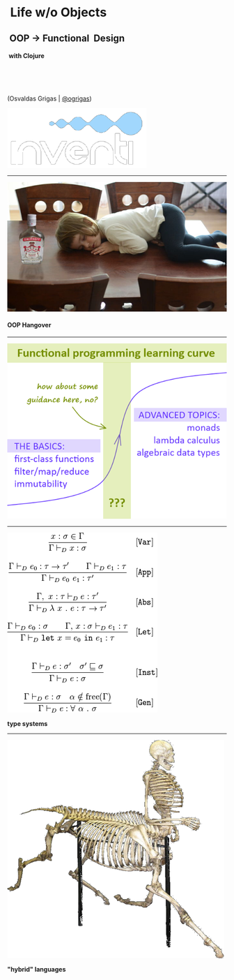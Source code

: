 &nbsp;

# &nbsp;Life w/o Objects  <!-- .element: style="color: #42affa" -->

## &nbsp;OOP &#8594; Functional &nbsp;Design&nbsp;

#### &nbsp;with Clojure  <!-- .element: style="color: #d0f0ff" -->

&nbsp;

&nbsp;

(Osvaldas Grigas | [@ogrigas](http://twitter.com/ogrigas))

![inventi](img/inventi-logo-white.png)  <!-- .element: class="plain" width="150" -->

---

![hangover](img/hangover.jpg)

#### OOP Hangover

---

![learning-curve](img/learning-curve.png) <!-- .element: class="plain" -->

---

![hindley-milner](img/type-system.png) <!-- .element style="background: white; padding: 0.5em" -->

**type systems**

---

![hybrid](img/hybrid.png) <!-- .element: class="plain" -->

**"hybrid" languages**
